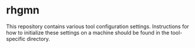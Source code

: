 # rhgmn

This repository contains various tool configuration settings. Instructions for
how to initialize these settings on a machine should be found in the
tool-specific directory.
